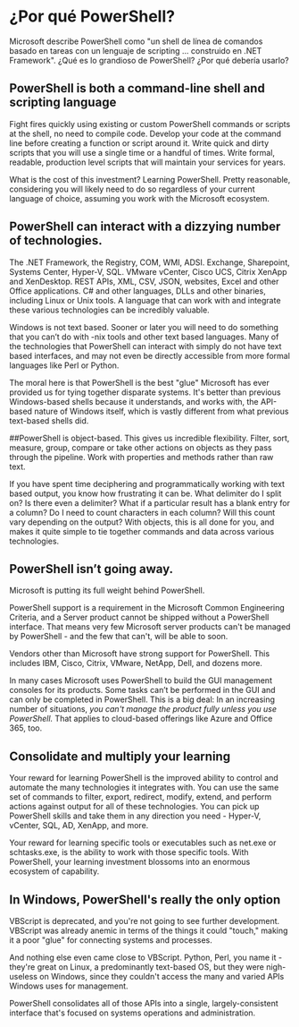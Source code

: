 # ¿Por qué PowerShell?

Microsoft describe PowerShell como "un shell de línea de comandos basado en tareas con un lenguaje de scripting ... construido en .NET Framework". ¿Qué es lo grandioso de PowerShell? ¿Por qué debería usarlo?

## PowerShell is both a command-line shell and scripting language

Fight fires quickly using existing or custom PowerShell commands or scripts at the shell, no need to compile code. Develop your code at the command line before creating a function or script around it. Write quick and dirty scripts that you will use a single time or a handful of times. Write formal, readable, production level scripts that will maintain your services for years.

What is the cost of this investment? Learning PowerShell. Pretty reasonable, considering you will likely need to do so regardless of your current language of choice, assuming you work with the Microsoft ecosystem.

## PowerShell can interact with a dizzying number of technologies.

The .NET Framework, the Registry, COM, WMI, ADSI. Exchange, Sharepoint, Systems Center, Hyper-V, SQL. VMware vCenter, Cisco UCS, Citrix XenApp and XenDesktop. REST APIs, XML, CSV, JSON, websites, Excel and other Office applications. C# and other languages, DLLs and other binaries, including Linux or Unix tools. A language that can work with and integrate these various technologies can be incredibly valuable.

Windows is not text based. Sooner or later you will need to do something that you can’t do with -nix tools and other text based languages. Many of the technologies that PowerShell can interact with simply do not have text based interfaces, and may not even be directly accessible from more formal languages like Perl or Python.

The moral here is that PowerShell is the best "glue" Microsoft has ever provided us for tying together disparate systems. It's better than previous Windows-based shells because it understands, and works with, the API-based nature of Windows itself, which is vastly different from what previous text-based shells did.

##PowerShell is object-based.
This gives us incredible flexibility. Filter, sort, measure, group, compare or take other actions on objects as they pass through the pipeline. Work with properties and methods rather than raw text.

If you have spent time deciphering and programmatically working with text based output, you know how frustrating it can be. What delimiter do I split on? Is there even a delimiter? What if a particular result has a blank entry for a column? Do I need to count characters in each column? Will this count vary depending on the output? With objects, this is all done for you, and makes it quite simple to tie together commands and data across various technologies.

## PowerShell isn’t going away.
Microsoft is putting its full weight behind PowerShell.

PowerShell support is a requirement in the Microsoft Common Engineering Criteria, and a Server product cannot be shipped without a PowerShell interface. That means very few Microsoft server products can't be managed by PowerShell - and the few that can't, will be able to soon.

Vendors other than Microsoft have strong support for PowerShell. This includes IBM, Cisco, Citrix, VMware, NetApp, Dell, and dozens more.

In many cases Microsoft uses PowerShell to build the GUI management consoles for its products. Some tasks can’t be performed in the GUI and can only be completed in PowerShell. This is a big deal: In an increasing number of situations, _you can't manage the product fully unless you use PowerShell._ That applies to cloud-based offerings like Azure and Office 365, too.

## Consolidate and multiply your learning

Your reward for learning PowerShell is the improved ability to control and automate the many technologies it integrates with. You can use the same set of commands to filter, export, redirect, modify, extend, and perform actions against output for all of these technologies. You can pick up  PowerShell skills and take them in any direction you need - Hyper-V, vCenter, SQL, AD, XenApp, and more.

Your reward for learning specific tools or executables such as net.exe or schtasks.exe, is the ability to work with those specific tools. With PowerShell, your learning investment blossoms into an enormous ecosystem of capability.

## In Windows, PowerShell's really the only option
VBScript is deprecated, and you're not going to see further development. VBScript was already anemic in terms of the things it could "touch," making it a poor "glue" for connecting systems and processes.

And nothing else even came close to VBScript. Python, Perl, you name it - they're great on Linux, a predominantly text-based OS, but they were nigh-useless on Windows, since they couldn't access the many and varied APIs Windows uses for management.

PowerShell consolidates all of those APIs into a single, largely-consistent interface that's focused on systems operations and administration.

